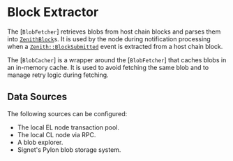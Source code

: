 # Block Extractor

The [`BlobFetcher`] retrieves blobs from host chain blocks and parses them
into [`ZenithBlock`]s. It is used by the node during notification processing
when a [`Zenith::BlockSubmitted`] event is extracted from a host chain block.

The [`BlobCacher`] is a wrapper around the [`BlobFetcher`] that caches
blobs in an in-memory cache. It is used to avoid fetching the same blob and to
manage retry logic during fetching.

## Data Sources

The following sources can be configured:

- The local EL node transaction pool.
- The local CL node via RPC.
- A blob explorer.
- Signet's Pylon blob storage system.

[`ZenithBlock`]: signet_zenith::ZenithBlock
[`Zenith::BlockSubmitted`]: signet_zenith::Zenith::BlockSubmitted
